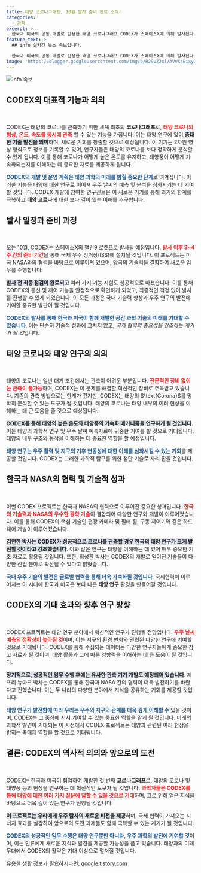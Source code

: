 ```yaml
---
title: 태양 코로나그래프, 10월 발사 준비 완료 소식!
categories:
  - 과학
excerpt: >
  한국과 미국의 공동 개발로 탄생한 태양 코로나그래프 CODEX가 스페이스X에 의해 발사된다. 이 혁신적인 장비는 태양 코로나의 온도와 속도를 동시에 측정하며, 태양 연구의 판도를 바꿔놓을 것으로 기대된다.
feature_text: >
  ## info 실시간 뉴스 속보입니다.

  한국과 미국의 공동 개발로 탄생한 태양 코로나그래프 CODEX가 스페이스X에 의해 발사된다. 이 혁신적인 장비는 태양 코로나의 온도와 속도를 동시에 측정하며, 태양 연구의 판도를 바꿔놓을 것으로 기대된다.
image: 'https://blogger.googleusercontent.com/img/b/R29vZ2xl/AVvXsEixyZcFfHzMRdzZMjFBmAUKJYCLCGyLL1o632UiGVXcaFdKo_bkvkuCioo0uUKlGfBVcT3P84aROyZIXSBEx3Aw5nCQ3pTgDom1WDC4m8eifvWiAmWEEVb4x6G_l8C0QH225ldMjyaFvpxGEBGNO37VmDTDMHGhJPq73UglMfDca1-0aw/s1600/blogspot.png'
---
```


<p><img src="https://blogger.googleusercontent.com/img/b/R29vZ2xl/AVvXsEixyZcFfHzMRdzZMjFBmAUKJYCLCGyLL1o632UiGVXcaFdKo_bkvkuCioo0uUKlGfBVcT3P84aROyZIXSBEx3Aw5nCQ3pTgDom1WDC4m8eifvWiAmWEEVb4x6G_l8C0QH225ldMjyaFvpxGEBGNO37VmDTDMHGhJPq73UglMfDca1-0aw/s1600/blogspot.png" alt="info 속보" /></p>

<h2 data-ke-size="size26">CODEX의 대표적 기능과 의의</h2>

<p data-ke-size="size16">&nbsp;</p>

<p>CODEX는 태양의 코로나를 관측하기 위한 세계 최초의 <strong>코로나그래프</strong>로, <b><span style="color: #ee2323;">태양 코로나의 형상, 온도, 속도를 동시에 관측</span></b> 할 수 있는 기능을 가집니다. 이는 태양 연구에 있어 <b><span style="background-color: #21538527;">중대한 기술 발전을 의미</span></b>하며, 새로운 기회를 창출할 것으로 예상됩니다. 이 기기는 2차원 영상 형식으로 정보를 기록할 수 있어, 연구자들은 태양의 코로나를 보다 정확하게 분석할 수 있게 됩니다. 이를 통해 코로나가 어떻게 높은 온도를 유지하고, 태양풍이 어떻게 가속화되는지를 이해하는 데 중요한 자료를 제공하게 됩니다.</p>

<p><b><span style="color: #1a5490;">CODEX의 개발 및 운영 계획은 태양 과학의 미래를 밝힐 중요한 단계</span></b>로 여겨집니다. 이러한 기능은 태양에 대한 연구로 이어져 우주 날씨의 예측 및 분석을 심화시키는 데 기여할 것입니다. CODEX 개발에 참여한 연구진들은 이 새로운 기기를 통해 과거의 한계를 극복하고 <strong>태양 코로나</strong>에 대한 보다 깊이 있는 이해를 추구합니다.</p>

<h2 data-ke-size="size26">발사 일정과 준비 과정</h2>

<p data-ke-size="size16">&nbsp;</p>

<p>오는 10월, CODEX는 스페이스X의 팰컨9 로켓으로 발사될 예정입니다. <b><span style="color: #ee2323;">발사 이후 3~4주 간의 준비 기간</span></b>을 통해 국제 우주 정거장(ISS)에 설치될 것입니다. 이 프로젝트는 미국 NASA와의 협력을 바탕으로 이루어져 있으며, 양국의 기술력을 결합하여 새로운 임무를 수행합니다.</p>

<p><b><span style="background-color: #21538527;">발사 전 최종 점검이 완료되고</span></b> 여러 가지 기능 시험도 성공적으로 마쳤습니다. 이를 통해 CODEX의 통신 및 제어 기능을 안정적으로 확인하게 되었고, 최종적인 걱정 없이 발사를 진행할 수 있게 되었습니다. 이 모든 과정은 국내 기술력 향상과 우주 연구의 발전에 기여할 중요한 발판이 될 것입니다.</p>

<p><b><span style="color: #1a5490;">CODEX의 발사를 통해 한국과 미국이 함께 개발한 공간 과학 기술의 미래를 기대할 수 있습니다</span></b>, 이는 단순히 기술적 성과에 그치지 않고, <em>국제 협력의 중요성을 강조하는 계기가 될 것</em>입니다.</p>

<h2 data-ke-size="size26">태양 코로나와 태양 연구의 의의</h2>

<p data-ke-size="size16">&nbsp;</p>

<p>태양의 코로나는 일반 대기 조건에서는 관측이 어려운 부분입니다. <b><span style="color: #ee2323;">전문적인 장비 없이는 관측이 불가능</span></b>하며, CODEX는 이 문제를 해결할 혁신적인 장비로 주목받고 있습니다. 기존의 관측 방법으로는 한계가 컸지만, CODEX는 태양의 $\text{Corona}$를 명확히 분석할 수 있는 도구가 될 것입니다. 태양의 코로나는 태양 내부의 여러 현상을 이해하는 데 큰 도움을 줄 것으로 예상됩니다.</p>

<p><b><span style="background-color: #21538527;">CODEX를 통해 태양의 높은 온도와 태양풍의 가속화 메커니즘을 연구하게 될 것입니다</span></b>. 이는 태양의 과학적 연구 및 우주 날씨 예측자료에 귀중한 기여를 할 것으로 기대됩니다. 태양의 내부 구조와 동작을 이해하는 데 중요한 역할을 할 예정입니다.</p>

<p><b><span style="color: #1a5490;">태양 연구는 우주 활력 및 지구의 기후 변동성에 대한 이해를 심화시킬 수 있는 기회</span></b>를 제공할 것입니다. CODEX는 그러한 과학적 탐구를 위한 첨단 기술로 자리 잡을 것입니다.</p>

<h2 data-ke-size="size26">한국과 NASA의 협력 및 기술적 성과</h2>

<p data-ke-size="size16">&nbsp;</p>

<p>이번 CODEX 프로젝트는 한국과 NASA의 협력으로 이루어진 중요한 성과입니다. <b><span style="color: #ee2323;">한국의 기술력과 NASA의 우수한 광학 기술</span></b>이 결합되어 다양한 연구와 개발이 이루어졌습니다. 이를 통해 CODEX의 핵심 기술인 편광 카메라 및 필터 휠, 구동 제어기와 같은 하드웨어 개발이 이루어졌습니다.</p>

<p><b><span style="background-color: #21538527;">김연한 박사는 CODEX가 성공적으로 코로나를 관측할 경우 한국의 태양 연구가 크게 발전할 것이라고 강조했습니다</span></b>. 이와 같은 연구는 태양을 이해하는 데 있어 매우 중요한 기초 자료로 활용될 것입니다. 또한, 최성환 박사는 CODEX의 개발로 얻어진 기술들이 다양한 산업 분야로 확산될 수 있다고 밝혔습니다.</p>

<p><b><span style="color: #1a5490;">국내 우주 기술의 발전은 글로벌 협력을 통해 더욱 가속화될 것입니다</span></b>. 국제협력이 이루어지는 이 시대에 한국과 미국은 보다 나은 <strong>태양 연구</strong> 환경을 만들어갈 것입니다.</p>

<h2 data-ke-size="size26">CODEX의 기대 효과와 향후 연구 방향</h2>

<p data-ke-size="size16">&nbsp;</p>

<p>CODEX 프로젝트는 태양 연구 분야에서 혁신적인 연구가 진행될 전망입니다. <b><span style="color: #ee2323;">우주 날씨 예측의 정확성이 높아질 것</span></b>이며, 이는 지구의 환경 변화와 관련된 다양한 연구에 기여할 것으로 기대됩니다. CODEX를 통해 수집되는 데이터는 다양한 연구자들에게 중요한 참고 자료가 될 것이며, 태양 활동과 그에 따른 영향력을 이해하는 데 큰 도움이 될 것입니다.</p>

<p><b><span style="background-color: #21538527;">장기적으로, 성공적인 임무 수행 후에는 유사한 관측 기기 개발도 예정되어 있습니다</span></b>. 제프리 뉴마크 박사는 CODEX를 통해 한국과 NASA 간의 협력이 더욱 발전하기를 바란다고 전했습니다. 이는 두 나라의 다양한 분야에서 지식을 공유하는 기회를 제공할 것입니다.</p>

<p><b><span style="color: #1a5490;">태양 연구가 발전함에 따라 우리는 우주와 지구의 관계를 더욱 깊게 이해할 수</span></b> 있을 것이며, CODEX는 그 중심에 서서 기여할 수 있는 중요한 역할을 맡게 될 것입니다. 미래의 과학적 발견이 기대되는 이 시점에서 CODEX 프로젝트는 태양과 관련된 여러 현상을 밝히는 촉매제 역할을 할 것으로 기대됩니다.</p>

<h2 data-ke-size="size26">결론: CODEX의 역사적 의의와 앞으로의 도전</h2>

<p data-ke-size="size16">&nbsp;</p>

<p>CODEX는 한국과 미국이 협업하여 개발한 첫 번째 <strong>코로나그래프</strong>로, 태양의 코로나 및 태양풍 등의 현상을 연구하는 데 혁신적인 도구가 될 것입니다. <b><span style="color: #ee2323;">과학자들은 CODEX를 통해 태양에 대한 여러 가지 질문에 답할 수 있을 것으로 기대</span></b>하며, 그로 인해 얻은 지식을 바탕으로 더욱 깊이 있는 연구가 진행될 것입니다.</p>

<p><b><span style="background-color: #21538527;">이 프로젝트는 우리에게 우주 탐사의 새로운 비전을 제공</span></b>하며, 국제 협력이 가져오는 시너지 효과를 실감하여 앞으로의 도전 과제들도 함께 극복할 수 있는 계기가 될 것입니다.</p>

<p><b><span style="color: #1a5490;">CODEX의 성공적인 임무 수행은 태양 연구뿐만 아니라, 우주 과학의 발전에 기여할 것</span></b>이며, 이는 인류에게 새로운 지식과 발견을 제공할 가능성을 품고 있습니다. 태양과의 미래 무대에서 CODEX의 활약은 기대 이상으로 펼쳐질 것입니다.</p>
유용한 생활 정보가 필요하시다면, <a href="https://qoogle.tistory.com" rel="dofollow">qoogle.tistory.com</a>


